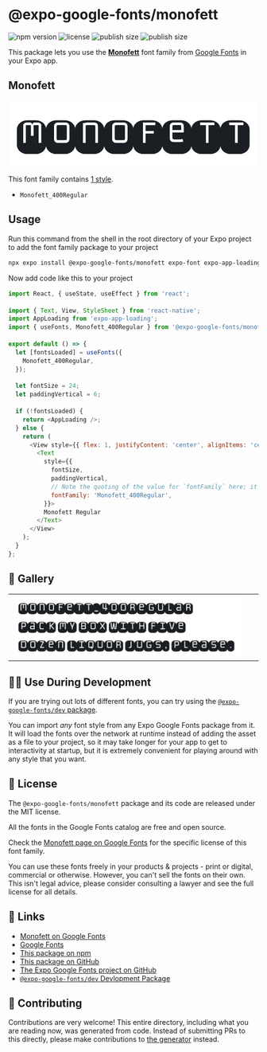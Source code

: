 # @expo-google-fonts/monofett

![npm version](https://flat.badgen.net/npm/v/@expo-google-fonts/monofett)
![license](https://flat.badgen.net/github/license/expo/google-fonts)
![publish size](https://flat.badgen.net/packagephobia/install/@expo-google-fonts/monofett)
![publish size](https://flat.badgen.net/packagephobia/publish/@expo-google-fonts/monofett)

This package lets you use the [**Monofett**](https://fonts.google.com/specimen/Monofett) font family from [Google Fonts](https://fonts.google.com/) in your Expo app.

## Monofett

![Monofett](./font-family.png)

This font family contains [1 style](#-gallery).

- `Monofett_400Regular`

## Usage

Run this command from the shell in the root directory of your Expo project to add the font family package to your project
```sh
npx expo install @expo-google-fonts/monofett expo-font expo-app-loading
```

Now add code like this to your project
```js
import React, { useState, useEffect } from 'react';

import { Text, View, StyleSheet } from 'react-native';
import AppLoading from 'expo-app-loading';
import { useFonts, Monofett_400Regular } from '@expo-google-fonts/monofett';

export default () => {
  let [fontsLoaded] = useFonts({
    Monofett_400Regular,
  });

  let fontSize = 24;
  let paddingVertical = 6;

  if (!fontsLoaded) {
    return <AppLoading />;
  } else {
    return (
      <View style={{ flex: 1, justifyContent: 'center', alignItems: 'center' }}>
        <Text
          style={{
            fontSize,
            paddingVertical,
            // Note the quoting of the value for `fontFamily` here; it expects a string!
            fontFamily: 'Monofett_400Regular',
          }}>
          Monofett Regular
        </Text>
      </View>
    );
  }
};

```

## 🔡 Gallery


||||
|-|-|-|
|![Monofett_400Regular](./Monofett_400Regular.ttf.png)||||


## 👩‍💻 Use During Development

If you are trying out lots of different fonts, you can try using the [`@expo-google-fonts/dev` package](https://github.com/expo/google-fonts/tree/master/font-packages/dev#readme).

You can import *any* font style from any Expo Google Fonts package from it. It will load the fonts
over the network at runtime instead of adding the asset as a file to your project, so it may take longer
for your app to get to interactivity at startup, but it is extremely convenient
for playing around with any style that you want.

## 📖 License

The `@expo-google-fonts/monofett` package and its code are released under the MIT license.

All the fonts in the Google Fonts catalog are free and open source.

Check the [Monofett page on Google Fonts](https://fonts.google.com/specimen/Monofett) for the specific license of this font family.

You can use these fonts freely in your products & projects - print or digital, commercial or otherwise. However, you can't sell the fonts on their own. This isn't legal advice, please consider consulting a lawyer and see the full license for all details.

## 🔗 Links

- [Monofett on Google Fonts](https://fonts.google.com/specimen/Monofett)
- [Google Fonts](https://fonts.google.com/)
- [This package on npm](https://www.npmjs.com/package/@expo-google-fonts/monofett)
- [This package on GitHub](https://github.com/expo/google-fonts/tree/master/font-packages/monofett)
- [The Expo Google Fonts project on GitHub](https://github.com/expo/google-fonts)
- [`@expo-google-fonts/dev` Devlopment Package](https://github.com/expo/google-fonts/tree/master/font-packages/dev)

## 🤝 Contributing

Contributions are very welcome! This entire directory, including what you are reading now, was generated from code. Instead of submitting PRs to this directly, please make contributions to [the generator](https://github.com/expo/google-fonts/tree/master/packages/generator) instead.
